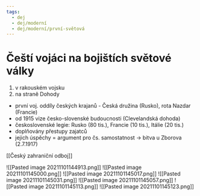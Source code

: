 ```yaml
---
tags:
  - dej
  - dej/moderní
  - dej/moderní/první-světová
---
```

# Čeští vojáci na bojištích světové války
1. v rakouském vojsku
2. na straně Dohody
- první voj. oddíly českých krajanů - Česká družina (Rusko), rota Nazdar (Francie)
- od 1915 vize česko-slovenské budoucnosti (Clevelandská dohoda)
- československé legie: Rusko (80 tis.), Francie (10 tis.), Itálie (20 tis.)
- doplňovány přestupy zajatců
- jejich úspěchy = argument pro čs. samostatnost -> bitva u Zborova (2.7.1917)


[[Český zahraniční odboj]]

![[Pasted image 20211101144913.png]]
![[Pasted image 20211101145000.png]]
![[Pasted image 20211101145017.png]]
![[Pasted image 20211101145031.png]]
![[Pasted image 20211101145057.png]]
![[Pasted image 20211101145113.png]]
![[Pasted image 20211101145123.png]]
